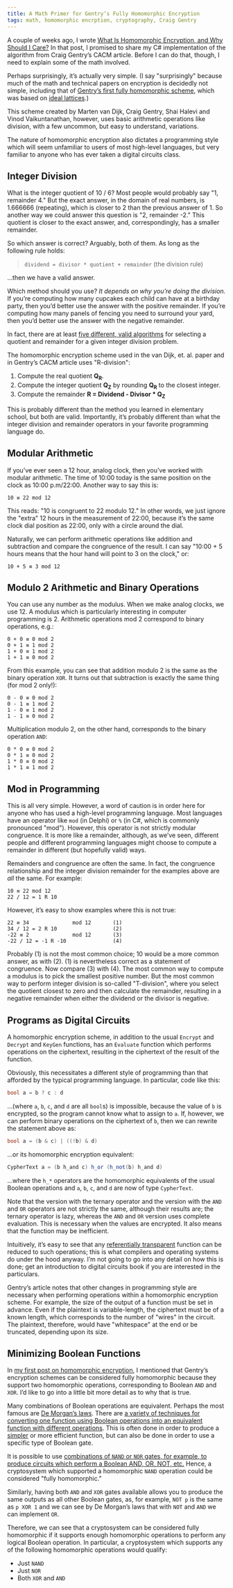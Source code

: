 ```yaml
---
title: A Math Primer for Gentry’s Fully Homomorphic Encryption
tags: math, homomorphic encrption, cryptography, Craig Gentry
---
```


A couple of weeks ago, I wrote [What Is Homomorphic Encryption, and Why Should I Care?](2010-03-18-what-is-homomorphic-encryption.html) In that post, I promised to share my C# implementation of the algorithm from Craig Gentry’s CACM article. Before I can do that, though, I need to explain some of the math involved.

Perhaps surprisingly, it’s actually very simple. (I say "surprisingly" because much of the math and technical papers on encryption is decidedly not simple, including that of [Gentry’s first fully homomorphic scheme](http://crypto.stanford.edu/craig/), which was based on [ideal lattices](https://en.wikipedia.org/wiki/Ideal_lattice).)

This scheme created by Marten van Dijk, Craig Gentry, Shai Halevi and Vinod Vaikuntanathan, however, uses basic arithmetic operations like division, with a few uncommon, but easy to understand, variations.

The nature of homomorphic encryption also dictates a programming style which will seem unfamiliar to users of most high-level languages, but very familiar to anyone who has ever taken a digital circuits class.

## Integer Division

What is the integer quotient of 10 / 6? Most people would probably say "1, remainder 4." But the exact answer, in the domain of real numbers, is 1.666666 (repeating), which is closer to 2 than the previous answer of 1\. So another way we could answer this question is "2, remainder -2." This quotient is closer to the exact answer, and, correspondingly, has a smaller remainder.

So which answer is correct? Arguably, both of them. As long as the following rule holds:

> `dividend = divisor * quotient + remainder` (the division rule)

…then we have a valid answer.

Which method should you use? _It depends on why you’re doing the division._ If you’re computing how many cupcakes each child can have at a birthday party, then you’d better use the answer with the positive remainder. If you’re computing how many panels of fencing you need to surround your yard, then you’d better use the answer with the negative remainder.

In fact, there are at least [five different, valid algorithms](hhttps://www.microsoft.com/en-us/research/publication/division-and-modulus-for-computer-scientists/ "Division and Modulus for Computer Scientists") for selecting a quotient and remainder for a given integer division problem.

The homomorphic encryption scheme used in the van Dijk, et. al. paper and in Gentry’s CACM article uses "R-division":

1.  Compute the real quotient **Q<sub>R</sub>**.
2.  Compute the integer quotient **Q<sub>Z</sub>** by rounding **Q<sub>R</sub>** to the closest integer.
3.  Compute the remainder **R = Dividend - Divisor * Q<sub>Z</sub>**

This is probably different than the method you learned in elementary school, but both are valid. Importantly, it’s probably different than what the integer division and remainder operators in your favorite programming language do.

## Modular Arithmetic

If you’ve ever seen a 12 hour, analog clock, then you’ve worked with modular arithmetic. The time of 10:00 today is the same position on the clock as 10:00 p.m/22:00\. Another way to say this is:

```
10 ≡ 22 mod 12
```

This reads: "10 is congruent to 22 modulo 12." In other words, we just ignore the "extra" 12 hours in the measurement of 22:00, because it’s the same clock dial position as 22:00, only with a circle around the dial.

Naturally, we can perform arithmetic operations like addition and subtraction and compare the congruence of the result. I can say "10:00 + 5 hours means that the hour hand will point to 3 on the clock," or:

```
10 + 5 ≡ 3 mod 12
```

## Modulo 2 Arithmetic and Binary Operations

You can use any number as the modulus. When we make analog clocks, we use 12\. A modulus which is particularly interesting in computer programming is 2\. Arithmetic operations mod 2 correspond to binary operations, e.g.:

```
0 + 0 ≡ 0 mod 2  
0 + 1 ≡ 1 mod 2  
1 + 0 ≡ 1 mod 2  
1 + 1 ≡ 0 mod 2
```

From this example, you can see that addition modulo 2 is the same as the binary operation `XOR`. It turns out that subtraction is exactly the same thing (for mod 2 only!):

```
0 - 0 ≡ 0 mod 2  
0 - 1 ≡ 1 mod 2  
1 - 0 ≡ 1 mod 2  
1 - 1 ≡ 0 mod 2
```

Multiplication modulo 2, on the other hand, corresponds to the binary operation `AND`:

```
0 * 0 ≡ 0 mod 2  
0 * 1 ≡ 0 mod 2  
1 * 0 ≡ 0 mod 2  
1 * 1 ≡ 1 mod 2
```

## Mod in Programming

This is all very simple. However, a word of caution is in order here for anyone who has used a high-level programming language. Most languages have an operator like `mod` (in Delphi) or `%` (in C#, which is commonly pronounced "mod"). However, this operator is not strictly modular congruence. It is more like a remainder, although, as we’ve seen, different people and different programming languages might choose to compute a remainder in different (but hopefully valid) ways.

Remainders and congruence are often the same. In fact, the congruence relationship and the integer division remainder for the examples above are _all_ the same. For example:

```
10 ≡ 22 mod 12  
22 / 12 = 1 R 10
```

However, it’s easy to show examples where this is not true:

```
22 ≡ 34              mod 12       (1)
34 / 12 = 2 R 10                  (2)
-22 ≡ 2              mod 12       (3)
-22 / 12 = -1 R -10               (4)
```

Probably (1) is not the most common choice; 10 would be a more common answer, as with (2). (1) is nevertheless correct as a statement of congruence. Now compare (3) with (4). The most common way to compute a modulus is to pick the smallest positive number. But the most common way to perform integer division is so-called "T-division", where you select the quotient closest to zero and then calculate the remainder, resulting in a negative remainder when either the dividend or the divisor is negative.

## Programs as Digital Circuits

A homomorphic encryption scheme, in addition to the usual `Encrypt` and `Decrypt` and `KeyGen` functions, has an `Evaluate` function which performs operations on the ciphertext, resulting in the ciphertext of the result of the function.

Obviously, this necessitates a different style of programming than that afforded by the typical programming language. In particular, code like this:

```cs
bool a = b ? c : d
```

…(where `a`, `b`, `c`, and `d` are all `bool`s) is impossible, because the value of `b` is encrypted, so the program cannot know what to assign to `a`. If, however, we can perform binary operations on the ciphertext of `b`, then we can rewrite the statement above as:

```cs
bool a = (b & c) | ((!b) & d)
```

…or its homomorphic encryption equivalent:

```cs
CypherText a = (b h_and c) h_or (h_not(b) h_and d)
```

…where the `h_*` operators are the homomorphic equivalents of the usual Boolean operations and `a`, `b`, `c`, and `d` are now of type `CypherText`.

Note that the version with the ternary operator and the version with the `AND` and `OR` operators are not strictly the same, although their results are; the ternary operator is lazy, whereas the `AND` and `OR` version uses complete evaluation. This is necessary when the values are encrypted. It also means that the function may be inefficient.

Intuitively, it’s easy to see that any [referentially transparent](https://en.wikipedia.org/wiki/Referential_transparency_%28computer_science%29) function can be reduced to such operations; this is what compilers and operating systems do under the hood anyway. I’m not going to go into any detail on how this is done; get an introduction to digital circuits book if you are interested in the particulars.

Gentry’s article notes that other changes in programming style are necessary when performing operations within a homomorphic encryption scheme. For example, the size of the output of a function must be set in advance. Even if the plaintext is variable-length, the ciphertext must be of a known length, which corresponds to the number of "wires" in the circuit. The plaintext, therefore, would have "whitespace" at the end or be truncated, depending upon its size.

## Minimizing Boolean Functions

In [my first post on homomorphic encryption](2010-03-18-what-is-homomorphic-encryption.html), I mentioned that Gentry’s encryption schemes can be considered fully homomorphic because they support two homomorphic operations, corresponding to Boolean `AND` and `XOR`. I’d like to go into a little bit more detail as to why that is true.

Many combinations of Boolean operations are equivalent. Perhaps the most famous are [De Morgan’s laws](https://en.wikipedia.org/wiki/De_Morgan%27s_laws). There are [a variety of techniques for converting one function using Boolean operations into an equivalent function with different operations](https://babbage.cs.qc.cuny.edu/courses/Minimize/ "Minimizing Boolean Functions"). This is often done in order to produce a [simpler](https://www.allaboutcircuits.com/textbook/digital/chpt-7/boolean-rules-for-simplification/ "Boolean rules for simplification") or more efficient function, but can also be done in order to use a specific type of Boolean gate.

It is possible to use [combinations of `NAND` or `NOR` gates, for example, to produce circuits which perform a Boolean AND, OR, NOT, etc.](http://hyperphysics.phy-astr.gsu.edu/hbase/electronic/nand.html#c4) Hence, a cryptosystem which supported a homomorphic `NAND` operation could be considered "fully homomorphic."

Similarly, having both `AND` and `XOR` gates available allows you to produce the same outputs as all other Boolean gates, as, for example, `NOT p` is the same as `p XOR 1` and we can see by De Morgan’s laws that with `NOT` and `AND` we can implement `OR`.

Therefore, we can see that a cryptosystem can be considered fully homomorphic if it supports enough homomorphic operations to perform any logical Boolean operation. In particular, a cryptosystem which supports any of the following homomorphic operations would qualify:

*   Just `NAND`
*   Just `NOR`
*   Both `XOR` and `AND`
